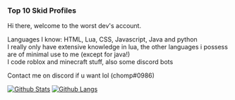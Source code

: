 ### Top 10 Skid Profiles

Hi there, welcome to the worst dev's account.

Languages I know: HTML, Lua, CSS, Javascript, Java and python <br>
I really only have extensive knowledge in lua, the other languages i possess are of minimal use to me (except for java!) <br>
I code roblox and minecraft stuff, also some discord bots <br>

Contact me on discord if u want lol (chomp#0986)

[![Github Stats](https://github-readme-stats.vercel.app/api?username=ChompChompDead&show_icons=true&theme=tokyonight)](https://github.com/anuraghazra/github-readme-stats)
[![Github Langs](https://github-readme-stats.vercel.app/api/top-langs/?username=ChompChompDead&show_icons=true&theme=tokyonight&layout=compact&langs_count=10)](https://github.com/anuraghazra/github-readme-stats)
